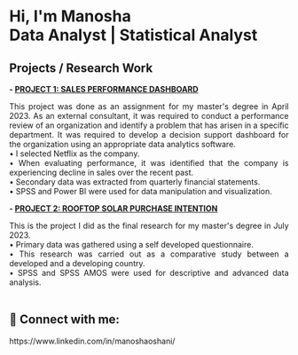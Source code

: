 <h1>Hi, I'm Manosha <br/>Data Analyst | Statistical Analyst </h1>

<h2><b>Projects / Research Work</b></h2>

<b>- [PROJECT 1: SALES PERFORMANCE DASHBOARD](https://github.com/ManoshaSumathiratna/SalesPerformanceDashboard)</b>
<br/>
<p align="justify">
This project was done as an assignment for my master's degree in April 2023. As an external consultant, it was required to conduct a performance review of an organization and identify a problem that has arisen in a specific department. It was required to develop a decision support dashboard for the organization using an appropriate data analytics software.
<br/>
•	I selected Netflix as the company.
<br/>
•	When evaluating performance, it was identified that the company is experiencing decline in sales over the recent past.
<br/>
•	Secondary data was extracted from quarterly financial statements.
<br/>
•	SPSS and Power BI were used for data manipulation and visualization.

<br/>


<b>- [PROJECT 2: ROOFTOP SOLAR PURCHASE INTENTION](https://github.com/ManoshaSumathiratna/RooftopSolarPurchaseIntention)</b>
<br/>
<p align="justify">
This is the project I did as the final research for my master's degree in July 2023. 
<br/>
•	Primary data was gathered using a self developed questionnaire.
<br/>  
•	This research was carried out as a comparative study between a developed and a developing country.
<br/>
•	SPSS and SPSS AMOS were used for descriptive and advanced data analysis.

<br/>
<br/>
<h2> 🤳 Connect with me:</h2>
https://www.linkedin.com/in/manoshaoshani/
